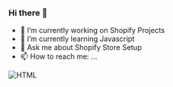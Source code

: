 ### Hi there 👋



- 🔭 I’m currently working on Shopify Projects  
- 🌱 I’m currently learning Javascript 
- 💬 Ask me about Shopify Store Setup
- 📫 How to reach me: ...

 <img alt="HTML" src="https://img.shields.io/badge/-HTML-45b8d8?style=flat-square&logo=react&logoColor=white" />
